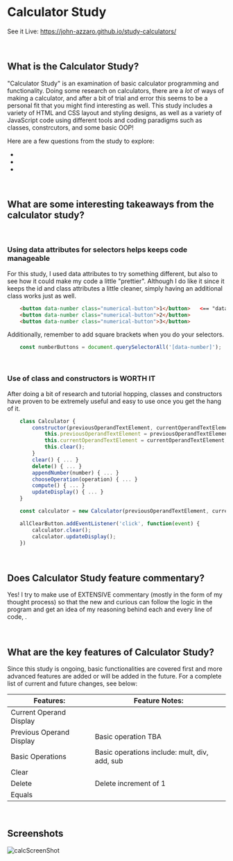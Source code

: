 # Calculator Study
See it Live: https://john-azzaro.github.io/study-calculators/

<br>

## What is the Calculator Study?
"Calculator Study" is an examination of basic calculator programming and functionality.  Doing some research on calculators, there are a *lot* of ways of making a calculator, and after a bit of trial and error this seems to be a personal fit that you might find interesting as well.  This study includes a variety of HTML and CSS layout and styling designs, as well as a variety of JavaScript code using different tools and coding paradigms such as classes, constrcutors, and some basic OOP!

Here are a few questions from the study to explore:

* [](#)
* [](#)
* [](#)

<br>

## What are some interesting takeaways from the calculator study?

<br>

### Using data attributes for selectors helps keeps code manageable
For this study, I used data attributes to try something different, but also to see how it could make my code a little "prettier".  Although I do like it since it keeps the id and class attributes a little cleaner, simply having an additional class works just as well.
```HTML
    <button data-number class="numerical-button">1</button>   <== "data-number"
    <button data-number class="numerical-button">2</button>
    <button data-number class="numerical-button">3</button>
```
Additionally, remember to add square brackets when you do your selectors.
```JavaScript
    const numberButtons = document.querySelectorAll('[data-number]');
```

<br>

### Use of class and constructors is WORTH IT
After doing a bit of research and tutorial hopping, classes and constructors have proven to be extremely useful and easy to use once you get the hang of it. 
```JavaScript
    class Calculator {    
        constructor(previousOperandTextElement, currentOperandTextElement) {  
            this.previousOperandTextElement = previousOperandTextElement; calculator)
            this.currentOperandTextElement = currentOperandTextElement; 
            this.clear(); 
        } 
        clear() { ... }
        delete() { ... }
        appendNumber(number) { ... }
        chooseOperation(operation) { ... } 
        compute() { ... } 
        updateDisplay() { ... }
    }

    const calculator = new Calculator(previousOperandTextElement, currentOperandTextElement)

    allClearButton.addEventListener('click', function(event) {  
        calculator.clear();  
        calculator.updateDisplay(); 
    })
```





<br>

## Does Calculator Study feature commentary?
Yes!  I try to make use of EXTENSIVE commentary (mostly in the form of my thought process) so that the new and curious can follow the logic in the program and get an idea of my reasoning behind each and every line of code, . 

<br>

## What are the key features of Calculator Study?
Since this study is ongoing, basic functionalities are covered first and more advanced features are added or will be added in the future.  For a complete list of current and future changes, see below:


| **Features:**                            | **Feature Notes:**                             |
| ---------------------------------------- | ----------------------------------------------|
| Current Operand Display                  |   |
| Previous Operand Display                 |  Basic operation TBA |
| Basic Operations                         |  Basic operations include: mult, div, add, sub |  
| Clear                                    |   | 
| Delete                                   |  Delete increment of 1  |    
| Equals                                   |   | 

<br>

## Screenshots

![calcScreenShot](https://user-images.githubusercontent.com/37447586/60772122-89e4cf80-a0a6-11e9-92e0-432788b4a50f.png)
